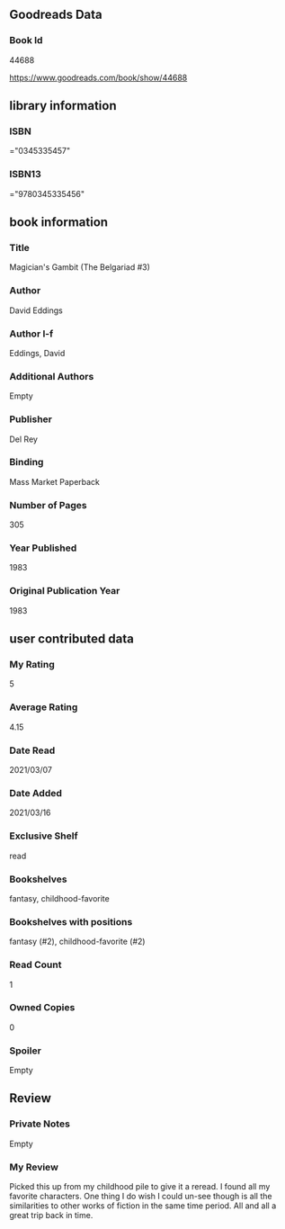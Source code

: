 <!-- This template shows how to bulk convert all columns of data into one markdown file -->
<!-- caveat: substitution key matches column headers from default export. You will get a KeyError if there's a mismatch -->

## Goodreads Data

### Book Id 

44688

https://www.goodreads.com/book/show/44688

## library information

### ISBN 
="0345335457"

### ISBN13 
="9780345335456"

## book information

### Title
Magician's Gambit (The Belgariad #3)

### Author 
David Eddings

### Author l-f 
Eddings, David

### Additional Authors
Empty

### Publisher 
Del Rey

### Binding
Mass Market Paperback

### Number of Pages
305

### Year Published
1983

### Original Publication Year 
1983

## user contributed data

### My Rating
5

### Average Rating
4.15

### Date Read
2021/03/07

### Date Added
2021/03/16

### Exclusive Shelf
read

### Bookshelves
fantasy, childhood-favorite

### Bookshelves with positions
fantasy (#2), childhood-favorite (#2)

### Read Count
1

### Owned Copies
0

### Spoiler 
Empty

## Review

### Private Notes
Empty

### My Review
Picked this up from my childhood pile to give it a reread. I found all my favorite characters. One thing I do wish I could un-see though is all the similarities to other works of fiction in the same time period. All and all a great trip back in time.
